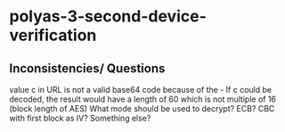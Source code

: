 # polyas-3-second-device-verification

## Inconsistencies/ Questions
value c in URL is not a valid base64 code because of the -
If c could be decoded, the result would have a length of 60 which is not  multiple of 16 (block length of AES)
What mode should be used to decrypt? ECB? CBC with first block as IV? Something else? 